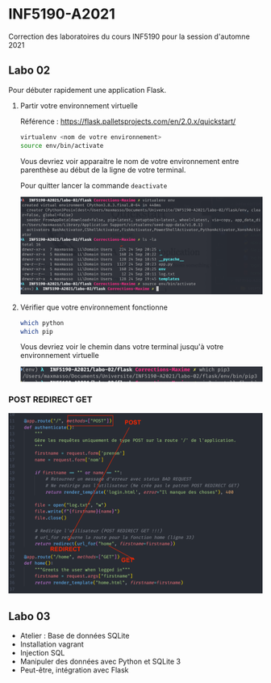 # INF5190-A2021

Correction des laboratoires du cours INF5190 pour la session d'automne 2021

## Labo 02

Pour débuter rapidement une application Flask.

1. Partir votre environnement virtuelle

    Référence : https://flask.palletsprojects.com/en/2.0.x/quickstart/

    ```bash
    virtualenv <nom de votre environnement>
    source env/bin/activate
    ```

    Vous devriez voir apparaitre le nom de votre environnement entre parenthèse au début de la ligne de votre terminal.

    Pour quitter lancer la commande `deactivate`

    ![Exemple de commande pour l'environnement virtuelle](assets/labo02-virtualenv.png)

2. Vérifier que votre environnement fonctionne

    ```bash
    which python
    which pip
    ```

    Vous devriez voir le chemin dans votre terminal jusqu'à votre environnement virtuelle

    ![Which Pip](assets/whichpip_labo2.png)

### POST REDIRECT GET

![Exemple de POST REDIRECT GET](assets/POST_REDIRECT_GET.png)

## Labo 03

-   Atelier : Base de données SQLite
-   Installation vagrant
-   Injection SQL
-   Manipuler des données avec Python et SQLite 3
-   Peut-être, intégration avec Flask
